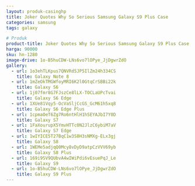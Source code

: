```yaml
---
layout: produk-casinghp
title: Joker Quotes Why So Serious Samsung Galaxy S9 Plus Case
categories: samsung
tags: galaxy

# Produk
product-title: Joker Quotes Why So Serious Samsung Galaxy S9 Plus Case
harga: 90000
sku: hn-1280
image-drive: 1o-B5huCDW-LNs6vo7lOPye_JjDgwrZdO
gallery:
  - url: 1o3ehTLKpus7QNVRd5JP5IlZm24h334CS
    title: Galaxy Note 8
  - url: 1mZeOkTMGWfoyMRI6K2l0GtqCrSBBi22k
    title: Galaxy S6
  - url: 1j07fmr8G7FJszCe8lLX-TOCLaUPcTvai
    title: Galaxy S6 Edge
  - url: 1XUe81Vqy5-OcVaSljCcGS_GcM61h5xq8
    title: Galaxy S6 Edge Plus
  - url: 1cpmaOeT6Zg7Ro6ntHlH1hSEYAJbI7Y0D
    title: Galaxy S7
  - url: 1FaXourupX5YmvHTTc0N2JlzC6ybiM7aV
    title: Galaxy S7 Edge
  - url: 1wIYICE5T27BqC1w3S8H3sNMXg-ELx3gj
    title: Galaxy S8
  - url: 1WEMe5adjqQ0Mcy8vDyD9atpCzVVV69yb
    title: Galaxy S8 Plus
  - url: 169i9SV9QUbvA4wIWiPdi6vEsuePqJ_Le
    title: Galaxy S9
  - url: 1o-B5huCDW-LNs6vo7lOPye_JjDgwrZdO
    title: Galaxy S9 Plus
---
```

